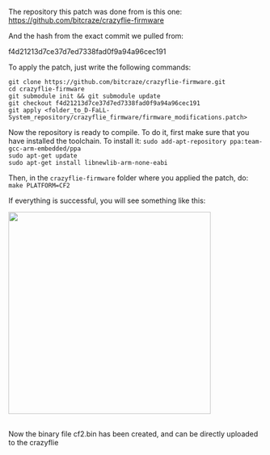The repository this patch was done from is this one:
https://github.com/bitcraze/crazyflie-firmware

And the hash from the exact commit we pulled from:

f4d21213d7ce37d7ed7338fad0f9a94a96cec191

To apply the patch, just write the following commands:

`git clone https://github.com/bitcraze/crazyflie-firmware.git`<br>
`cd crazyflie-firmware`<br>
`git submodule init && git submodule update`<br>
`git checkout f4d21213d7ce37d7ed7338fad0f9a94a96cec191`<br>
`git apply
<folder_to_D-FaLL-System_repository/crazyflie_firmware/firmware_modifications.patch>`<br>

Now the repository is ready to compile. To do it, first make sure that you have
installed the toolchain. To install it:
`sudo add-apt-repository ppa:team-gcc-arm-embedded/ppa`<br>
`sudo apt-get update`<br>
`sudo apt-get install libnewlib-arm-none-eabi`<br>

Then, in the `crazyflie-firmware` folder where you applied the patch, do:<br>
`make PLATFORM=CF2`

If everything is successful, you will see something like this:<br>

<img src="./pics/success_building.png" style="width: 400px;"/> <br><br>

Now the binary file cf2.bin has been created, and can be directly uploaded to
the crazyflie

